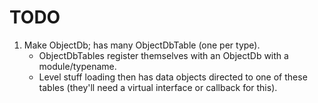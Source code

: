 TODO
====

1. Make ObjectDb; has many ObjectDbTable (one per type).
	- ObjectDbTables register themselves with an ObjectDb with a module/typename.
	- Level stuff loading then has data objects directed to one of these tables
		(they'll need a virtual interface or callback for this).

